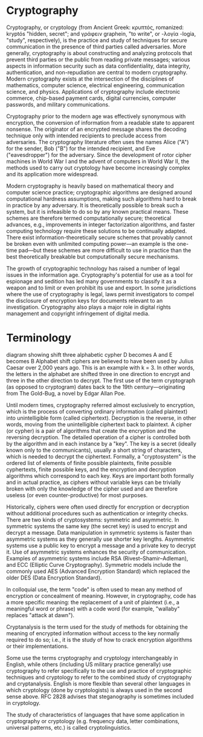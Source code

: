 # Cryptography

Cryptography, or cryptology (from Ancient Greek: κρυπτός, romanized: kryptós "hidden, secret"; and γράφειν graphein, "to write", or -λογία -logia, "study", respectively), is the practice and study of techniques for secure communication in the presence of third parties called adversaries. More generally, cryptography is about constructing and analyzing protocols that prevent third parties or the public from reading private messages; various aspects in information security such as data confidentiality, data integrity, authentication, and non-repudiation are central to modern cryptography. Modern cryptography exists at the intersection of the disciplines of mathematics, computer science, electrical engineering, communication science, and physics. Applications of cryptography include electronic commerce, chip-based payment cards, digital currencies, computer passwords, and military communications.

Cryptography prior to the modern age was effectively synonymous with encryption, the conversion of information from a readable state to apparent nonsense. The originator of an encrypted message shares the decoding technique only with intended recipients to preclude access from adversaries. The cryptography literature often uses the names Alice ("A") for the sender, Bob ("B") for the intended recipient, and Eve ("eavesdropper") for the adversary. Since the development of rotor cipher machines in World War I and the advent of computers in World War II, the methods used to carry out cryptology have become increasingly complex and its application more widespread.

Modern cryptography is heavily based on mathematical theory and computer science practice; cryptographic algorithms are designed around computational hardness assumptions, making such algorithms hard to break in practice by any adversary. It is theoretically possible to break such a system, but it is infeasible to do so by any known practical means. These schemes are therefore termed computationally secure; theoretical advances, e.g., improvements in integer factorization algorithms, and faster computing technology require these solutions to be continually adapted. There exist information-theoretically secure schemes that provably cannot be broken even with unlimited computing power—an example is the one-time pad—but these schemes are more difficult to use in practice than the best theoretically breakable but computationally secure mechanisms.

The growth of cryptographic technology has raised a number of legal issues in the information age. Cryptography's potential for use as a tool for espionage and sedition has led many governments to classify it as a weapon and to limit or even prohibit its use and export. In some jurisdictions where the use of cryptography is legal, laws permit investigators to compel the disclosure of encryption keys for documents relevant to an investigation. Cryptography also plays a major role in digital rights management and copyright infringement of digital media.

# Terminology
diagram showing shift three alphabetic cypher D becomes A and E becomes B
Alphabet shift ciphers are believed to have been used by Julius Caesar over 2,000 years ago. This is an example with k = 3. In other words, the letters in the alphabet are shifted three in one direction to encrypt and three in the other direction to decrypt.
The first use of the term cryptograph (as opposed to cryptogram) dates back to the 19th century—originating from The Gold-Bug, a novel by Edgar Allan Poe.

Until modern times, cryptography referred almost exclusively to encryption, which is the process of converting ordinary information (called plaintext) into unintelligible form (called ciphertext). Decryption is the reverse, in other words, moving from the unintelligible ciphertext back to plaintext. A cipher (or cypher) is a pair of algorithms that create the encryption and the reversing decryption. The detailed operation of a cipher is controlled both by the algorithm and in each instance by a "key". The key is a secret (ideally known only to the communicants), usually a short string of characters, which is needed to decrypt the ciphertext. Formally, a "cryptosystem" is the ordered list of elements of finite possible plaintexts, finite possible cyphertexts, finite possible keys, and the encryption and decryption algorithms which correspond to each key. Keys are important both formally and in actual practice, as ciphers without variable keys can be trivially broken with only the knowledge of the cipher used and are therefore useless (or even counter-productive) for most purposes.

Historically, ciphers were often used directly for encryption or decryption without additional procedures such as authentication or integrity checks. There are two kinds of cryptosystems: symmetric and asymmetric. In symmetric systems the same key (the secret key) is used to encrypt and decrypt a message. Data manipulation in symmetric systems is faster than asymmetric systems as they generally use shorter key lengths. Asymmetric systems use a public key to encrypt a message and a private key to decrypt it. Use of asymmetric systems enhances the security of communication. Examples of asymmetric systems include RSA (Rivest–Shamir–Adleman), and ECC (Elliptic Curve Cryptography). Symmetric models include the commonly used AES (Advanced Encryption Standard) which replaced the older DES (Data Encryption Standard).

In colloquial use, the term "code" is often used to mean any method of encryption or concealment of meaning. However, in cryptography, code has a more specific meaning: the replacement of a unit of plaintext (i.e., a meaningful word or phrase) with a code word (for example, "wallaby" replaces "attack at dawn").

Cryptanalysis is the term used for the study of methods for obtaining the meaning of encrypted information without access to the key normally required to do so; i.e., it is the study of how to crack encryption algorithms or their implementations.

Some use the terms cryptography and cryptology interchangeably in English, while others (including US military practice generally) use cryptography to refer specifically to the use and practice of cryptographic techniques and cryptology to refer to the combined study of cryptography and cryptanalysis. English is more flexible than several other languages in which cryptology (done by cryptologists) is always used in the second sense above. RFC 2828 advises that steganography is sometimes included in cryptology.

The study of characteristics of languages that have some application in cryptography or cryptology (e.g. frequency data, letter combinations, universal patterns, etc.) is called cryptolinguistics.

